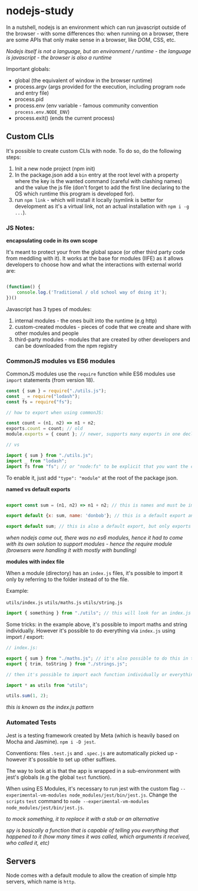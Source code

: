 # nodejs-study

In a nutshell, nodejs is an environment which can run javascript outside of the browser - with some differences tho: when running on a browser, there are some APIs that only make sense in a browser, like DOM, CSS, etc.

_Nodejs itself is not a language, but an environment / runtime - the language is javascript - the browser is also a runtime_

Important globals:

- global (the equivalent of window in the browser runtime)
- process.argv (args provided for the execution, including program `node` and entry file)
- process.pid
- process.env (env variable - famous community convention `process.env.NODE_ENV`)
- process.exit() (ends the current process)

## Custom CLIs

It's possible to create custom CLIs with node. To do so, do the following steps:

1. Init a new node project (npm init)
2. In the package.json add a `bin` entry at the root level with a property where the key is the wanted command (careful with clashing names) and the value the js file (don't forget to add the first line declaring to the OS which runtime this program is developed for).
3. run `npm link` - which will install it locally (symlink is better for development as it's a virtual link, not an actual installation with `npm i -g ...`).

### JS Notes:

**encapsulating code in its own scope**

It's meant to protect your from the global space (or other third party code from meddling with it).
It works at the base for modules (IIFE) as it allows developers to choose how and what the interactions with external world are:

```javascript

(function() {
    console.log.('Traditional / old school way of doing it');
})()
```

Javascript has 3 types of modules:

1. internal modules - the ones built into the runtime (e.g http)
2. custom-created modules - pieces of code that we create and share with other modules and people
3. third-party modules - modules that are created by other developers and can be downloaded from the npm registry

### CommonJS modules vs ES6 modules

CommonJS modules use the `require` function while ES6 modules use `import` statements (from version 18).

```javascript
const { sum } = require("./utils.js");
const _ = require("lodash");
const fs = require("fs");

// how to export when using commonJS:

const count = (n1, n2) => n1 + n2;
exports.count = count; // old
module.exports = { count }; // newer, supports many exports in one declaration

// vs

import { sum } from "./utils.js";
import _ from "lodash";
import fs from "fs"; // or "node:fs" to be explicit that you want the core fs module, shipped with node
```

To enable it, just add `"type": "module"` at the root of the package json.

**named vs default exports**

```javascript

export const sum = (n1, n2) => n1 + n2; // this is names and must be imported as import {x} from './utils.js'

export default {x: sum, name: 'donbob'}; // this is a default export and can be imported with whatever name I want

export default sum; // this is also a default export, but only exports a function.

```

_when nodejs came out, there was no es6 modules, hence it had to come with its own solution to support modules - hence the require module (browsers were handling it with mostly with bundling)_

**modules with index file**

When a module (directory) has an `index.js` files, it's possible to import it only by referring to the folder instead of to the file.

Example:

`utils/index.js`
`utils/maths.js`
`utils/string.js`

```javascript
import { something } from "./utils"; // this will look for an index.js file
```

Some tricks: in the example above, it's possible to import maths and string individually. However it's possible to do everything via `index.js` using import / export:

```javascript
// index.js:

export { sum } from "./maths.js"; // it's also possible to do this in two separate steps (1) import (2) export
export { trim, toString } from "./strings.js";

// then it's possible to import each function individually or everything together:

import * as utils from "utils";

utils.sum(1, 2);
```

_this is known as the index.js pattern_

### Automated Tests

Jest is a testing framework created by Meta (which is heavily based on Mocha and Jasmine). `npm i -D jest`.

Conventions: files `.test.js` and `.spec.js` are automatically picked up - however it's possible to set up other suffixes.

The way to look at is that the app is wrapped in a sub-environment with jest's globals (e.g the global `test` function).

When using ES Modules, it's necessary to run jest with the custom flag `--experimental-vm-modules node_modules/jest/bin/jest.js`. Change the `scripts` `test` command to `node --experimental-vm-modules node_modules/jest/bin/jest.js`.

_to mock something, it to replace it with a stub or an alternative_

_spy is basically a function that is capable of telling you everything that happened to it (how many times it was called, which arguments it received, who called it, etc)_

## Servers

Node comes with a default module to allow the creation of simple http servers, which name is `http`.
